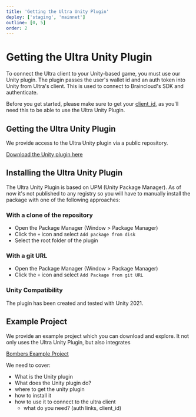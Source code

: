 ```yaml
---
title: 'Getting the Ultra Unity Plugin'
deploy: ['staging', 'mainnet']
outline: [0, 5]
order: 2
---
```


# Getting the Ultra Unity Plugin

To connect the Ultra client to your Unity-based game, you must use our Unity plugin. The plugin passes the user's wallet id and an auth token into Unity from Ultra's client. This is used to connect to Braincloud's SDK and authenticate.

Before you get started, please make sure to get your [client_id](../web/get-client-id.md), as you'll need this to be able to use the Ultra Unity Plugin.

## Getting the Ultra Unity Plugin

We provide access to the Ultra Unity plugin via a public repository.

[Download the Unity plugin here](https://github.com/ultraio/unity-auth-plugin)

## Installing the Ultra Unity Plugin

The Ultra Unity Plugin is based on UPM (Unity Package Manager). As of now it's not published to any registry so you will have to manually install the package with one of the following approaches:

### With a clone of the repository

-   Open the Package Manager (Window > Package Manager)
-   Click the `+` icon and select `Add package from disk`
-   Select the root folder of the plugin

### With a git URL

-   Open the Package Manager (Window > Package Manager)
-   Click the `+` icon and select `Add Package from git URL`

### Unity Compatibility

The plugin has been created and tested with Unity 2021.

## Example Project

We provide an example project which you can download and explore. It not only uses the Ultra Unity Plugin, but also integrates

[Bombers Example Project](https://github.com/ultraio/unity-bombers)

We need to cover:

-   What is the Unity plugin
-   What does the Unity plugin do?
-   where to get the unity plugin
-   how to install it
-   how to use it to connect to the ultra client
    -   what do you need? (auth links, client_id)

